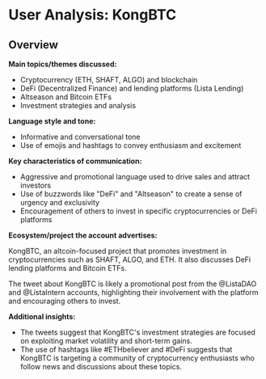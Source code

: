 # User Analysis: KongBTC

## Overview

**Main topics/themes discussed:**

* Cryptocurrency (ETH, SHAFT, ALGO) and blockchain
* DeFi (Decentralized Finance) and lending platforms (Lista Lending)
* Altseason and Bitcoin ETFs
* Investment strategies and analysis

**Language style and tone:**

* Informative and conversational tone
* Use of emojis and hashtags to convey enthusiasm and excitement

**Key characteristics of communication:**

* Aggressive and promotional language used to drive sales and attract investors
* Use of buzzwords like "DeFi" and "Altseason" to create a sense of urgency and exclusivity
* Encouragement of others to invest in specific cryptocurrencies or DeFi platforms

**Ecosystem/project the account advertises:**

KongBTC, an altcoin-focused project that promotes investment in cryptocurrencies such as SHAFT, ALGO, and ETH. It also discusses DeFi lending platforms and Bitcoin ETFs.

The tweet about KongBTC is likely a promotional post from the @ListaDAO and @ListaIntern accounts, highlighting their involvement with the platform and encouraging others to invest.

**Additional insights:**

* The tweets suggest that KongBTC's investment strategies are focused on exploiting market volatility and short-term gains.
* The use of hashtags like #ETHbeliever and #DeFi suggests that KongBTC is targeting a community of cryptocurrency enthusiasts who follow news and discussions about these topics.